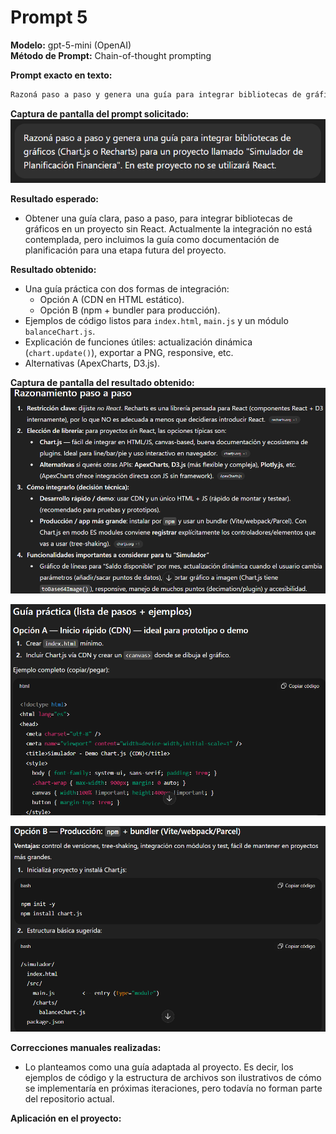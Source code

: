 # Prompt 5

**Modelo:** gpt-5-mini (OpenAI)  
**Método de Prompt:** Chain-of-thought prompting  

**Prompt exacto en texto:**  

``` bash
Razoná paso a paso y genera una guía para integrar bibliotecas de gráficos (Chart.js o Recharts) para un proyecto llamado "Simulador de Planificación Financiera". En este proyecto no se utilizará React.
```

**Captura de pantalla del prompt solicitado:**  
![Captura del prompt](../02-prompts/capturas/prompt-5/prompt.png)  

**Resultado esperado:**   
* Obtener una guía clara, paso a paso, para integrar bibliotecas de gráficos en un proyecto sin React. Actualmente la integración no está contemplada, pero incluimos la guía como documentación de planificación para una etapa futura del proyecto.  

**Resultado obtenido:**  
* Una guía práctica con dos formas de integración:  
    * Opción A (CDN en HTML estático).  
    * Opción B (npm + bundler para producción).  
* Ejemplos de código listos para `index.html`, `main.js` y un módulo `balanceChart.js`.  
* Explicación de funciones útiles: actualización dinámica (`chart.update()`), exportar a PNG, responsive, etc.
* Alternativas (ApexCharts, D3.js).

**Captura de pantalla del resultado obtenido:**  
![Captura del resultado](../02-prompts/capturas/prompt-5/resultado-razonamiento.png)  

![Captura del resultado](../02-prompts/capturas/prompt-5/resultado-opcion-a.png)  

![Captura del resultado](../02-prompts/capturas/prompt-5/resultado-opcion-b.png)  

**Correcciones manuales realizadas:**  
* Lo planteamos como una guía adaptada al proyecto. Es decir, los ejemplos de código y la estructura de archivos son ilustrativos de cómo se implementaría en próximas iteraciones, pero todavía no forman parte del repositorio actual.

**Aplicación en el proyecto:**  


